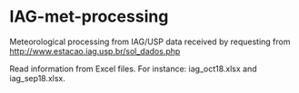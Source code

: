 # IAG-met-processing
Meteorological processing from IAG/USP data received by requesting from http://www.estacao.iag.usp.br/sol_dados.php

Read information from Excel files. For instance: iag_oct18.xlsx and iag_sep18.xlsx.


